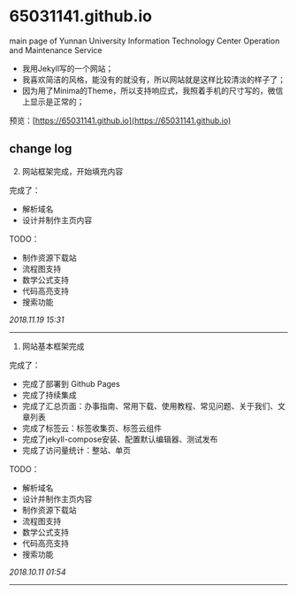 # 65031141.github.io
main page of Yunnan University Information Technology Center Operation and Maintenance Service

- 我用Jekyll写的一个网站；
- 我喜欢简洁的风格，能没有的就没有，所以网站就是这样比较清淡的样子了；
- 因为用了Minima的Theme，所以支持响应式，我照着手机的尺寸写的，微信上显示是正常的；

预览：[https://65031141.github.io](https://65031141.github.io)

## change log

2. 网站框架完成，开始填充内容
  
  完成了：
  - 解析域名
  - 设计并制作主页内容
  
  TODO：
  - 制作资源下载站
  - 流程图支持
  - 数学公式支持
  - 代码高亮支持
  - 搜索功能
  
  *2018.11.19 15:31*

---

1. 网站基本框架完成

  完成了：
  - 完成了部署到 Github Pages
  - 完成了持续集成
  - 完成了汇总页面：办事指南、常用下载、使用教程、常见问题、关于我们、文章列表
  - 完成了标签云：标签收集页、标签云组件
  - 完成了jekyll-compose安装、配置默认编辑器、测试发布
  - 完成了访问量统计：整站、单页
  
  TODO：
  - 解析域名
  - 设计并制作主页内容
  - 制作资源下载站
  - 流程图支持
  - 数学公式支持
  - 代码高亮支持
  - 搜索功能
  
  *2018.10.11 01:54*

---
